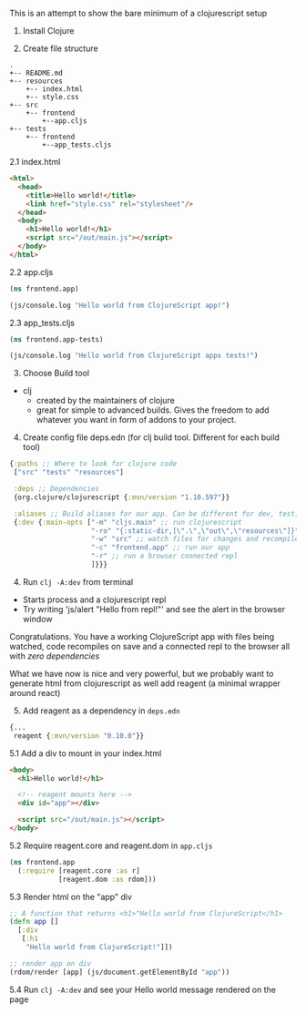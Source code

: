 This is an attempt to show the bare minimum of a clojurescript setup

1. Install Clojure

2. Create file structure
```
.
+-- README.md
+-- resources
    +-- index.html
    +-- style.css
+-- src
    +-- frontend
        +--app.cljs
+-- tests
    +-- frontend
        +--app_tests.cljs
```        

2.1 index.html
```html
<html>
  <head>
    <title>Hello world!</title>
    <link href="style.css" rel="stylesheet"/>
  </head>
  <body>
    <h1>Hello world!</h1>
    <script src="/out/main.js"></script>
  </body>
</html>
```

2.2 app.cljs
```clojure
(ns frontend.app)

(js/console.log "Hello world from ClojureScript app!")
```

2.3 app_tests.cljs
```clojure
(ns frontend.app-tests)

(js/console.log "Hello world from ClojureScript apps tests!")
```

3. Choose Build tool
- clj
  - created by the maintainers of clojure
  - great for simple to advanced builds. Gives the freedom to add whatever you want in form of addons to your project.

4. Create config file deps.edn (for clj build tool. Different for each build tool)
```clojure
{:paths ;; Where to look for clojure code
 ["src" "tests" "resources"]

 :deps ;; Dependencies
 {org.clojure/clojurescript {:mvn/version "1.10.597"}}

 :aliases ;; Build aliases for our app. Can be different for dev, test, prod and so on
 {:dev {:main-opts ["-m" "cljs.main" ;; run clojurescript
                    "-ro" "{:static-dir,[\".\",\"out\",\"resources\"]}" ;; tell repl where to find static files like html/css
                    "-w" "src" ;; watch files for changes and recompile on save
                    "-c" "frontend.app" ;; run our app
                    "-r" ;; run a browser connected repl
                    ]}}}
```

4. Run `clj -A:dev` from terminal
 - Starts process and a clojurescript repl
 - Try writing 'js/alert "Hello from repl!"' and see the alert in the browser window

Congratulations. You have a working ClojureScript app with files being watched, code recompiles on save and a connected repl to the browser all with *zero dependencies*

What we have now is nice and very powerful, but we probably want to generate html from clojurescript as well add reagent (a minimal wrapper around react)

5. Add reagent as a dependency in `deps.edn`
```clojure
{...
 reagent {:mvn/version "0.10.0"}}
```

5.1 Add a div to mount in your index.html
```html
<body>
  <h1>Hello world!</h1>

  <!-- reagent mounts here -->
  <div id="app"></div>

  <script src="/out/main.js"></script>
</body>
```

5.2 Require reagent.core and reagent.dom in `app.cljs`
```clojure
(ns frontend.app
  (:require [reagent.core :as r]
            [reagent.dom :as rdom]))
```

5.3 Render html on the "app" div
```clojure
;; A function that returns <h1>"Hello world from ClojureScript</h1>
(defn app []
  [:div
   [:h1
    "Hello world from ClojureScript!"]])

;; render app on div 
(rdom/render [app] (js/document.getElementById "app"))
```

5.4 Run `clj -A:dev` and see your Hello world message rendered on the page


